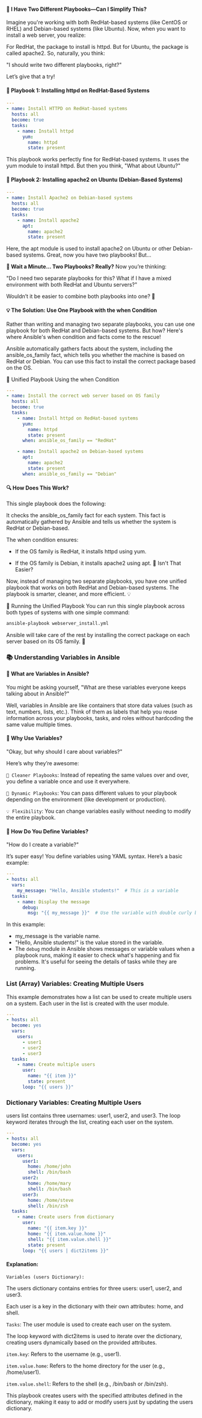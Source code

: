 #### 🤔 I Have Two Different Playbooks—Can I Simplify This?
Imagine you're working with both RedHat-based systems (like CentOS or RHEL) and Debian-based systems (like Ubuntu). Now, when you want to install a web server, you realize:

For RedHat, the package to install is httpd.
But for Ubuntu, the package is called apache2.
So, naturally, you think:

"I should write two different playbooks, right?"

Let’s give that a try!

#### 📝 Playbook 1: Installing httpd on RedHat-Based Systems
```yaml
---
- name: Install HTTPD on RedHat-based systems
  hosts: all
  become: true
  tasks:
    - name: Install httpd
      yum:
        name: httpd
        state: present
```
This playbook works perfectly fine for RedHat-based systems. It uses the yum module to install httpd. But then you think, "What about Ubuntu?"

#### 📝 Playbook 2: Installing apache2 on Ubuntu (Debian-Based Systems)
```yaml
---
- name: Install Apache2 on Debian-based systems
  hosts: all
  become: true
  tasks:
    - name: Install apache2
      apt:
        name: apache2
        state: present
```
Here, the apt module is used to install apache2 on Ubuntu or other Debian-based systems. Great, now you have two playbooks! But...

**🤨 Wait a Minute... Two Playbooks? Really?**
Now you’re thinking:

"Do I need two separate playbooks for this? What if I have a mixed environment with both RedHat and Ubuntu servers?"

Wouldn’t it be easier to combine both playbooks into one? 🤔

#### 💡 The Solution: Use One Playbook with the when Condition
Rather than writing and managing two separate playbooks, you can use one playbook for both RedHat and Debian-based systems. But how? Here's where Ansible's when condition and facts come to the rescue!

Ansible automatically gathers facts about the system, including the ansible_os_family fact, which tells you whether the machine is based on RedHat or Debian. You can use this fact to install the correct package based on the OS.

📝 Unified Playbook Using the when Condition
```yaml
---
- name: Install the correct web server based on OS family
  hosts: all
  become: true
  tasks:
    - name: Install httpd on RedHat-based systems
      yum:
        name: httpd
        state: present
      when: ansible_os_family == "RedHat"

    - name: Install apache2 on Debian-based systems
      apt:
        name: apache2
        state: present
      when: ansible_os_family == "Debian"
```

#### 🔍 How Does This Work?
This single playbook does the following:

It checks the ansible_os_family fact for each system. This fact is automatically gathered by Ansible and tells us whether the system is RedHat or Debian-based.

The when condition ensures:

- If the OS family is RedHat, it installs httpd using yum.

- If the OS family is Debian, it installs apache2 using apt.
🤯 Isn't That Easier?

Now, instead of managing two separate playbooks, you have one unified playbook that works on both RedHat and Debian-based systems. The playbook is smarter, cleaner, and more efficient. 💡

🚀 Running the Unified Playbook
You can run this single playbook across both types of systems with one simple command:

```bash
ansible-playbook webserver_install.yml
```
Ansible will take care of the rest by installing the correct package on each server based on its OS family. 🎉

### 📚 Understanding Variables in Ansible
#### 🤔 What are Variables in Ansible?
You might be asking yourself, "What are these variables everyone keeps talking about in Ansible?"

Well, variables in Ansible are like containers that store data values (such as text, numbers, lists, etc.). Think of them as labels that help you reuse information across your playbooks, tasks, and roles without hardcoding the same value multiple times.

#### 🎯 Why Use Variables?
"Okay, but why should I care about variables?"

Here’s why they’re awesome:

`🧹 Cleaner Playbooks`: Instead of repeating the same values over and over, you define a variable once and use it everywhere.

`🔄 Dynamic Playbooks`: You can pass different values to your playbook depending on the environment (like development or production).

`💡 Flexibility`: You can change variables easily without needing to modify the entire playbook.

#### 📝 How Do You Define Variables?
"How do I create a variable?"

It’s super easy! You define variables using YAML syntax. Here’s a basic example:

```yaml
---
- hosts: all
  vars:
    my_message: "Hello, Ansible students!"  # This is a variable
  tasks:
    - name: Display the message
      debug:
        msg: "{{ my_message }}"  # Use the variable with double curly braces
```
In this example:

 - my_message is the variable name.
 - "Hello, Ansible students!" is the value stored in the variable.
 - The `debug` module in Ansible shows messages or variable values when a playbook runs, making it easier to check what's happening and fix problems. It's useful for seeing the details of tasks while they are running.

### List (Array) Variables: Creating Multiple Users
This example demonstrates how a list can be used to create multiple users on a system. Each user in the list is created with the user module.

```yaml
---
- hosts: all
  become: yes
  vars:
    users:
      - user1
      - user2
      - user3
  tasks:
    - name: Create multiple users
      user:
        name: "{{ item }}"
        state: present
      loop: "{{ users }}"
```
### Dictionary Variables: Creating Multiple Users

users list contains three usernames: user1, user2, and user3.
The loop keyword iterates through the list, creating each user on the system.

```yaml
---
- hosts: all
  become: yes
  vars:
    users:
      user1:
        home: /home/john
        shell: /bin/bash
      user2:
        home: /home/mary
        shell: /bin/bash
      user3:
        home: /home/steve
        shell: /bin/zsh
  tasks:
    - name: Create users from dictionary
      user:
        name: "{{ item.key }}"
        home: "{{ item.value.home }}"
        shell: "{{ item.value.shell }}"
        state: present
      loop: "{{ users | dict2items }}"
```

#### Explanation:
`Variables (users Dictionary):`

The users dictionary contains entries for three users: user1, user2, and user3.

Each user is a key in the dictionary with their own attributes: home, and shell.

`Tasks`:
The user module is used to create each user on the system.

The loop keyword with dict2items is used to iterate over the dictionary, creating users dynamically based on the provided attributes.

`item.key`: Refers to the username (e.g., user1).

`item.value.home`: Refers to the home directory for the user (e.g., /home/user1).

`item.value.shell`: Refers to the shell (e.g., /bin/bash or /bin/zsh).

This playbook creates users with the specified attributes defined in the dictionary, making it easy to add or modify users just by updating the users dictionary.
